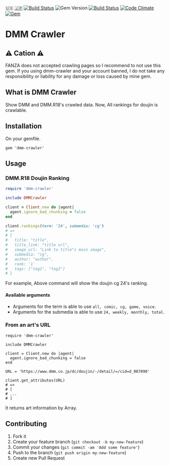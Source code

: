 :us: [:jp:](./doc/ja/README.md) [![Build Status](https://travis-ci.org/sachin21/dmm-crawler.svg?branch=master)](https://travis-ci.org/sachin21/dmm-crawler) ![Gem Version](https://badge.fury.io/rb/dmm-crawler.svg) [![Build Status](https://travis-ci.org/sachin21/dmm-crawler.svg?branch=master)](https://travis-ci.org/sachin21/dmm-crawler) [![Code Climate](https://codeclimate.com/github/sachin21/dmm-crawler/badges/gpa.svg)](https://codeclimate.com/github/sachin21/dmm-crawler) [![Gem](https://img.shields.io/gem/dt/dmm-crawler.svg)](https://rubygems.org/gems/dmm-crawler)

# DMM Crawler

## :warning: Cation :warning:

FANZA does not accepted crawling pages so I recommend to not use this gem.
If you using dmm-crawler and your account banned, I do not take any responsibility or liability for any damage or loss caused by mine gem.

## What is DMM Crawler

Show DMM and DMM.R18's crawled data. Now, All rankings for doujin is crawlable.

## Installation

On your gemfile.

```
gem 'dmm-crawler'
```

## Usage

### DMM.R18 Doujin Ranking

```ruby
require 'dmm-crawler'

include DMMCrawler

client = Client.new do |agent|
  agent.ignore_bad_chunking = false
end

client.rankings(term: '24', submedia: 'cg')
# =>
# {
#   title: "title",
#   title_link: "title url",
#   image_url: "Link to title"s main image",
#   submedia: "cg",
#   author: "author",
#   rank: '1'
#   tags: ["tag1", "tag2"]
# }
```

For example, Above command will show the doujin cg 24's ranking.

#### Available arguments

- Arguments for the term is able to use `all, comic, cg, game, voice`.
- Arguments for the submedia is able to use `24, weekly, monthly, total`.

### From an art's URL

```
require 'dmm-crawler'

include DMMCrawler

client = Client.new do |agent|
  agent.ignore_bad_chunking = false
end

URL = 'https://www.dmm.co.jp/dc/doujin/-/detail/=/cid=d_087090'

client.get_attributes(URL)
# =>
# [
# ...
# ]
```

It returns art information by Array.

## Contributing

1. Fork it
2. Create your feature branch (`git checkout -b my-new-feature`)
3. Commit your changes (`git commit -am 'Add some feature'`)
4. Push to the branch (`git push origin my-new-feature`)
5. Create new Pull Request
